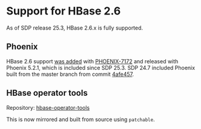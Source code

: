 # Support for HBase 2.6

As of SDP release 25.3, HBase 2.6.x is fully supported.

## Phoenix

HBase 2.6 support [was added](https://github.com/apache/phoenix/pull/1793) with [PHOENIX-7172](https://issues.apache.org/jira/browse/PHOENIX-7172) and released with Phoenix 5.2.1, which is included since SDP 25.3.
SDP 24.7 included Phoenix built from the master branch from commit [4afe457](https://github.com/apache/phoenix/tree/4afe4579bb3ab01725e4939746d0b7b807b438ac).

## HBase operator tools

Repository: [hbase-operator-tools](https://github.com/apache/hbase-operator-tools)

This is now mirrored and built from source using `patchable`.
